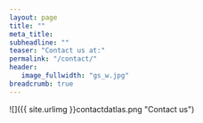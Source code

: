```yaml
---
layout: page
title: ""
meta_title: 
subheadline: ""
teaser: "Contact us at:"
permalink: "/contact/"
header:
   image_fullwidth: "gs_w.jpg"
breadcrumb: true
---
```


![]({{ site.urlimg }}contactdatlas.png "Contact us")


